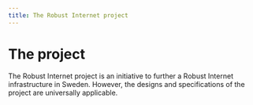 ```yaml
---
title: The Robust Internet project
---
```


# The project

The Robust Internet project is an initiative to further a Robust Internet
infrastructure in Sweden. However, the designs and specifications of the
project are universally applicable. 